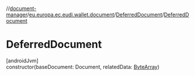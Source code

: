 //[document-manager](../../../index.md)/[eu.europa.ec.eudi.wallet.document](../index.md)/[DeferredDocument](index.md)/[DeferredDocument](-deferred-document.md)

# DeferredDocument

[androidJvm]\
constructor(baseDocument: Document,
relatedData: [ByteArray](https://kotlinlang.org/api/latest/jvm/stdlib/kotlin-stdlib/kotlin/-byte-array/index.html))
